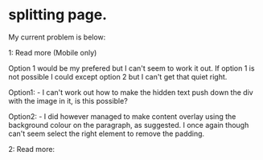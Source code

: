 # splitting page.
My current problem is below: 

1: Read more (Mobile only)

Option 1 would be my prefered but I can't seem to work it out. If option 1 is not possible I could except option 2 but I can't get that quiet right.

Option1:
	- I can't work out how to make the hidden text push down the div with the image in it, is this possible?

Option2:
	- I did however managed to make content overlay using the background colour on the paragraph, as suggested. I once again though can't seem select the right element to remove the padding.

2: Read more:
	